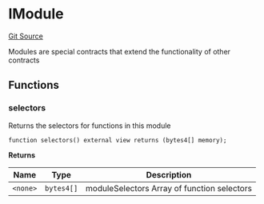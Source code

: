 # IModule
[Git Source](https://github.com/VerisLabs/KAM/blob/7810ef786f844ebd78831ee424b7ee896113d92b/src/interfaces/modules/IModule.sol)

Modules are special contracts that extend the functionality of other contracts


## Functions
### selectors

Returns the selectors for functions in this module


```solidity
function selectors() external view returns (bytes4[] memory);
```
**Returns**

|Name|Type|Description|
|----|----|-----------|
|`<none>`|`bytes4[]`|moduleSelectors Array of function selectors|


